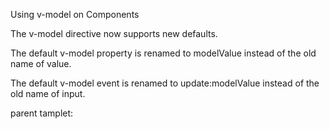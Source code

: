 Using v-model on Components

The v-model directive now supports new defaults.

The default v-model property is renamed to modelValue instead of the old name of value.

The default v-model event is renamed to update:modelValue instead of the old name of input.

parent tamplet:
    <CustomComponent v-model:modelValue="name" />
<script >
export 